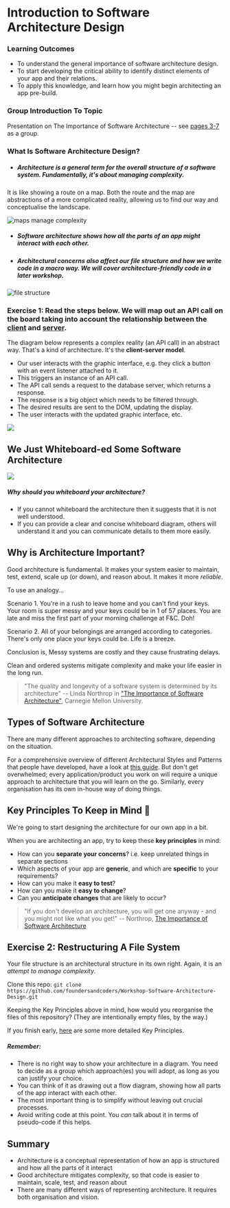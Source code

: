 # Introduction to Software Architecture Design

### Learning Outcomes
- To understand the general importance of software architecture design.
- To start developing the critical ability to identify distinct elements of your app and their relations.
- To apply this knowledge, and learn how you might begin architecting an app pre-build.

### Group Introduction To Topic

Presentation on The Importance of Software Architecture -- see [pages 3-7](http://csse.usc.edu/GSAW/gsaw2003/s13/northrop.pdf) as a group.

### What Is Software Architecture Design?

- ##### Architecture is a *general* term for the overall structure of a software system. Fundamentally, it's about managing complexity.

It is like showing a route on a map. Both the route and the map are abstractions of a more complicated reality, allowing us to find our way and conceptualise the landscape.

![maps manage complexity](./maps-manage-complexity.png)

- ##### Software architecture shows how all the parts of an app might interact with each other.

- ##### Architectural concerns also affect our file structure and _how we write code_ in a macro way. We will cover architecture-friendly code in a later workshop.

![file structure](http://www.talesfrompipeline.com/theme/images/file_structure.jpg)

### Exercise 1: Read the steps below. We will map out an API call on the board taking into account the relationship between the [client](https://techterms.com/definition/client) and [server](https://techterms.com/definition/server).

The diagram below represents a complex reality (an API call) in an abstract way. That's a kind of architecture. It's the **client-server model**.

- Our user interacts with the graphic interface, e.g. they click a button with an event listener attached to it.
- This triggers an instance of an API call.
- The API call sends a request to the database server, which returns a response.
- The response is a big object which needs to be filtered through.
- The desired results are sent to the DOM, updating the display.
- The user interacts with the updated graphic interface, etc.

![](http://www.dnbpartner.com/wp-content/uploads/2015/02/an_api_call.jpg)

## We Just Whiteboard-ed Some Software Architecture

![](http://mindmappingsoftwareblog.com/wp-content/uploads/2017/03/large-whiteboard.jpg)

##### Why should you whiteboard your architecture?

- If you cannot whiteboard the architecture then it suggests that it is not well understood.
- If you can provide a clear and concise whiteboard diagram, others will understand it and you can communicate details to them more easily.


## Why is Architecture Important?

Good architecture is fundamental. It makes your system easier to maintain, test, extend, scale up (or down), and reason about. It makes it more *reliable*.

To use an analogy...

Scenario 1. You're in a rush to leave home and you can't find your keys. Your room is super messy and your keys could be in 1 of 57 places. You are late and miss the first part of your morning challenge at F&C. Doh!

Scenario 2. All of your belongings are arranged according to categories. There's only one place your keys could be. Life is a breeze.

Conclusion is, Messy systems are costly and they cause frustrating delays.

Clean and ordered systems mitigate complexity and make your life easier in the long run.  

>"The quality and longevity of a software system is determined by its architecture" -- Linda Northrop in ["The Importance of Software Architecture"](http://csse.usc.edu/GSAW/gsaw2003/s13/northrop.pdf), Carnegie Mellon University.

## Types of Software Architecture

There are many different approaches to architecting software, depending on the situation.

For a comprehensive overview of different Architectural Styles and Patterns that people have developed, have a look at [this guide](https://msdn.microsoft.com/en-us/library/ee658117.aspx). But don't get overwhelmed; every application/product you work on will require a unique approach to architecture that you will learn on the go. Similarly, every organisation has its own in-house way of doing things.  

## Key Principles To Keep in Mind :key:

We're going to start designing the architecture for our own app in a bit.

When you are architecting an app, try to keep these **key principles** in mind:

- How can you **separate your concerns**? i.e. keep unrelated things in separate sections
- Which aspects of your app are **generic**, and which are **specific** to your requirements?
- How can you make it **easy to test**?
- How can you make it **easy to change**?
- Can you **anticipate changes** that are likely to occur?

>"If you don't develop an architecture, you will get one anyway - and you might not like what you get!"
>-- Northrop, [The Importance of Software Architecture](http://csse.usc.edu/GSAW/gsaw2003/s13/northrop.pdf)

## Exercise 2: Restructuring A File System

Your file structure is an architectural structure in its own right. Again, it is an _attempt to manage complexity_.

Clone this repo: `git clone https://github.com/foundersandcoders/Workshop-Software-Architecture-Design.git`

Keeping the Key Principles above in mind, how would you reorganise the files of this repository? (They are intentionally empty files, by the way.)

If you finish early, [here](https://msdn.microsoft.com/en-us/library/ee658124.aspx#KeyDesignPrinciples) are some more detailed Key Principles.

##### Remember:

- There is no right way to show your architecture in a diagram. You need to decide as a group which approach(es) you will adopt, as long as you can justify your choice.
- You can think of it as drawing out a flow diagram, showing how all parts of the app interact with each other.
- The most important thing is to simplify without leaving out crucial processes.
- Avoid writing code at this point. You _can_ talk about it in terms of pseudo-code if this helps.

## Summary

- Architecture is a conceptual representation of how an app is structured and how all the parts of it interact
- Good architecture mitigates complexity, so that code is easier to maintain, scale, test, and reason about
- There are many different ways of representing architecture. It requires both organisation and vision.
